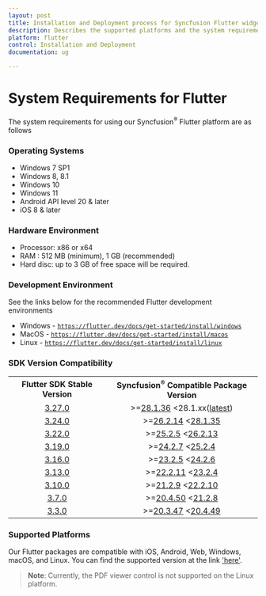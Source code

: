 ```yaml
---
layout: post
title: Installation and Deployment process for Syncfusion Flutter widgets
description: Describes the supported platforms and the system requirements to install the Syncfusion Flutter widgets.
platform: flutter
control: Installation and Deployment
documentation: ug

---
```


# System Requirements for Flutter

The system requirements for using our Syncfusion<sup>&reg;</sup> Flutter platform are as follows

### Operating Systems

* Windows 7 SP1
* Windows 8, 8.1
* Windows 10
* Windows 11
* Android API level 20 & later
* iOS 8 & later

### Hardware Environment

* Processor: x86 or x64
* RAM : 512 MB (minimum), 1 GB (recommended)
* Hard disc: up to 3 GB of free space will be required.

### Development Environment

See the links below for the recommended Flutter development environments

* Windows - [`https://flutter.dev/docs/get-started/install/windows`](https://docs.flutter.dev/get-started/install/windows)
* MacOS - [`https://flutter.dev/docs/get-started/install/macos`](https://docs.flutter.dev/get-started/install/macos)
* Linux - [`https://flutter.dev/docs/get-started/install/linux`](https://docs.flutter.dev/get-started/install/linux)

### SDK Version Compatibility

<table>
    <tr>
        <th style="text-align:center">Flutter SDK Stable Version</th>
        <th style="text-align:center">Syncfusion<sup>&reg;</sup> Compatible Package Version</th>
    </tr>
    <tr>
        <td style="text-align:center">
           <a href="https://storage.googleapis.com/flutter_infra_release/releases/stable/windows/flutter_windows_3.27.0-stable.zip">3.27.0</a>
        </td>
        <td style="text-align:center">>=<a href="https://pub.dev/packages/syncfusion_flutter_charts/versions/28.1.36">28.1.36</a> <28.1.xx(<a href="https://pub.dev/packages?q=publisher%3Asyncfusion.com&page=2">latest</a>)
        </td>
    </tr>
    <tr>
        <td style="text-align:center">
           <a href="https://storage.googleapis.com/flutter_infra_release/releases/stable/windows/flutter_windows_3.24.0-stable.zip">3.24.0</a>
        </td>
        <td style="text-align:center">>=<a href="https://pub.dev/packages/syncfusion_flutter_charts/versions/26.2.14">26.2.14</a> <<a href="https://pub.dev/packages/syncfusion_flutter_charts/versions/28.1.35">28.1.35</a>
        </td>
    </tr>
    <tr>
        <td style="text-align:center">
           <a href="https://storage.googleapis.com/flutter_infra_release/releases/stable/windows/flutter_windows_3.22.0-stable.zip">3.22.0</a>
        </td>
        <td style="text-align:center">>=<a href="https://pub.dev/packages/syncfusion_flutter_charts/versions/25.2.5">25.2.5</a> <<a href="https://pub.dev/packages/syncfusion_flutter_charts/versions/26.2.13">26.2.13</a>
        </td>
    </tr>
      <tr>
        <td style="text-align:center">
           <a href="https://storage.googleapis.com/flutter_infra_release/releases/stable/windows/flutter_windows_3.19.0-stable.zip">3.19.0</a>
        </td>
        <td style="text-align:center">>=<a href="https://pub.dev/packages/syncfusion_flutter_charts/versions/24.2.7">24.2.7</a> <<a href="https://pub.dev/packages/syncfusion_flutter_charts/versions/25.2.4">25.2.4</a>
        </td>
    </tr>
      <tr>
        <td style="text-align:center">
           <a href="https://storage.googleapis.com/flutter_infra_release/releases/stable/windows/flutter_windows_3.16.0-stable.zip">3.16.0</a>
        </td>
        <td style="text-align:center">>=<a href="https://pub.dev/packages/syncfusion_flutter_charts/versions/23.2.5">23.2.5</a> <<a href="https://pub.dev/packages/syncfusion_flutter_charts/versions/24.2.6">24.2.6</a>
        </td>
    </tr>
     <tr>
        <td style="text-align:center">
           <a href="https://storage.googleapis.com/flutter_infra_release/releases/stable/windows/flutter_windows_3.13.0-stable.zip">3.13.0</a>
        </td>
        <td style="text-align:center">>=<a href="https://pub.dev/packages/syncfusion_flutter_charts/versions/22.2.11">22.2.11</a> <<a href="https://pub.dev/packages/syncfusion_flutter_charts/versions/23.2.4">23.2.4</a>
        </td>
    </tr>
     <tr>
        <td style="text-align:center">
           <a href="https://storage.googleapis.com/flutter_infra_release/releases/stable/windows/flutter_windows_3.10.0-stable.zip">3.10.0</a>
        </td>
        <td style="text-align:center">>=<a href="https://pub.dev/packages/syncfusion_flutter_charts/versions/21.2.9">21.2.9</a> <<a href="https://pub.dev/packages/syncfusion_flutter_charts/versions/22.2.10">22.2.10</a>
        </td>
    </tr>
     <tr>
        <td style="text-align:center">
           <a href="https://storage.googleapis.com/flutter_infra_release/releases/stable/windows/flutter_windows_3.7.0-stable.zip">3.7.0</a>
        </td>
        <td style="text-align:center">>=<a href="https://pub.dev/packages/syncfusion_flutter_charts/versions/20.4.50">20.4.50</a> <<a href="https://pub.dev/packages/syncfusion_flutter_charts/versions/21.2.8">21.2.8</a>
        </td>
    </tr>
     <tr>
        <td style="text-align:center">
           <a href="https://storage.googleapis.com/flutter_infra_release/releases/stable/windows/flutter_windows_3.3.0-stable.zip">3.3.0</a>
        </td>
        <td style="text-align:center">>=<a href="https://pub.dev/packages/syncfusion_flutter_charts/versions/20.3.47">20.3.47</a> <<a href="https://pub.dev/packages/syncfusion_flutter_charts/versions/20.4.49">20.4.49</a>
        </td>
    </tr>
</table>

### Supported Platforms

Our Flutter packages are compatible with iOS, Android, Web, Windows, macOS, and Linux. You can find the supported version at the link ['here'](https://docs.flutter.dev/reference/supported-platforms#supported-platforms).

>**Note**: Currently, the PDF viewer control is not supported on the Linux platform.
